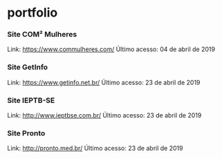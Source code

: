 # portfolio

### Site COM² Mulheres
Link: https://www.commulheres.com/
Último acesso: 04 de abril de 2019

### Site GetInfo
Link: https://www.getinfo.net.br/
Último acesso: 23 de abril de 2019

### Site IEPTB-SE
Link: http://www.ieptbse.com.br/
Último acesso: 23 de abril de 2019

### Site Pronto
Link: http://pronto.med.br/
Último acesso: 23 de abril de 2019
